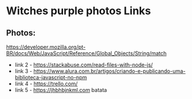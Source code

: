 # Witches purple photos Links 

## Photos:
https://developer.mozilla.org/pt-BR/docs/Web/JavaScript/Reference/Global_Objects/String/match
* link 2 - https://stackabuse.com/read-files-with-node-js/
* link 3 - https://www.alura.com.br/artigos/criando-e-publicando-uma-biblioteca-javascript-no-npm
* link 4 - https://trello.com/
* link 5 - https://jhbhbjnkml.com
batata